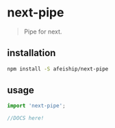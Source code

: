 # next-pipe
> Pipe for next.

## installation
```bash
npm install -S afeiship/next-pipe
```

## usage
```js
import 'next-pipe';

//DOCS here!
```
